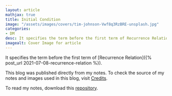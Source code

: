 ```yaml
---
layout: article
mathjax: true
title: Initial Condition
image: "/assets/images/covers/tim-johnson-Vwf8q3RzBRE-unsplash.jpg"
categories:
- DM
desc: It specifies the term before the first term of Recurrence Relation. 
imagealt: Cover Image for article
---
```


It specifies the term before the first term of [Recurrence Relation]({% post_url 2021-07-08-recurrence-relation %}).

This blog was published directly from my notes.
To check the source of my notes and images used in this blog, visit <a href="/credits.html" target="_blank">Credits</a>.

To read my notes, download this <a href="https://github.com/bovem/CS" target="blank">repository</a>.
